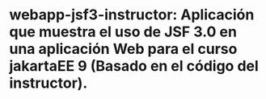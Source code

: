 # webapp-jsf3-instructor: Aplicación que muestra el uso de JSF 3.0 en una aplicación Web para el curso jakartaEE 9 (Basado en el código del instructor).
